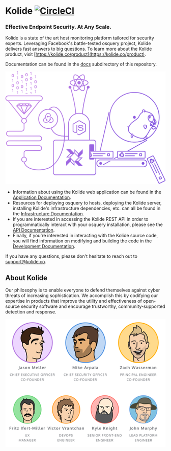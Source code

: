 # Kolide [![CircleCI](https://circleci.com/gh/kolide/kolide.svg?style=svg&circle-token=2573c239b7f18967040d2dec95ca5f71cfc90693)](https://circleci.com/gh/kolide/kolide)

### Effective Endpoint Security. At Any Scale.

Kolide is a state of the art host monitoring platform tailored for security experts. Leveraging Facebook's battle-tested osquery project, Kolide delivers fast answers to big questions. To learn more about the Kolide product, visit [https://kolide.co/product](https://kolide.co/product).

Documentation can be found in the [docs](./docs/README.md) subdirectory of this repository.

[![Kolide](./assets/images/rube.png)](https://kolide.co)

- Information about using the Kolide web application can be found in the [Application Documentation](./docs/application/README.md).
- Resources for deploying osquery to hosts, deploying the Kolide server, installing Kolide's infrastructure dependencies, etc. can all be found in the [Infrastructure Documentation](./docs/infrastructure/README.md).
- If you are interested in accessing the Kolide REST API in order to programmatically interact with your osquery installation, please see the [API Documentation](./docs/api/README.md).
- Finally, if you're interested in interacting with the Kolide source code, you will find information on modifying and building the code in the [Development Documentation](./docs/development/README.md).

If you have any questions, please don't hesitate to reach out to [support@kolide.co](mailto:support@kolide.co).

## About Kolide

Our philosophy is to enable everyone to defend themselves against cyber threats of increasing sophistication. We accomplish this by codifying our expertise in products that improve the utility and effectiveness of open-source security software and encourage trustworthy, community-supported detection and response.

[![Team](./assets/images/team.png)](https://kolide.co/company)
